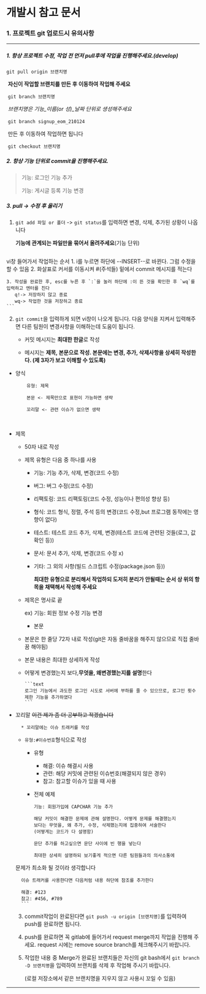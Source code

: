 # 개발시 참고 문서

### 1. 프로젝트 git 업로드시 유의사항

*****

##### 1. 항상 프로젝트 수정, 작업 전 먼저 pull후에 작업을 진행해주세요.(develop)

`git pull origin 브랜치명`



​	**자신이 작업할 브랜치를 만든 후 이동하여 작업해 주세요**

​	`git branch 브랜치명`

​	*브랜치명은 기능\_이름(or 성)\_날짜 단위로 생성해주세요*

​	`git branch signup_eom_210124`

​	만든 후 이동하여 작업하면 됩니다

​	`git checkout 브랜치명`



##### 2. 항상 기능 단위로 commit을 진행해주세요.

> 기능: 로그인 기능 추가
>
> 기능: 게시글 등록 기능 변경



##### 3. pull -> 수정 후 올리기

 1. `git add 파일 or 폴더` -> `git status`를 입력하면 변경, 삭제, 추가된 상황이 나옵니다

    **기능에 관계되는 파일만을 묶어서 올려주세요**(기능 단위)

    ```text
vi창 들어가서 작업하는 순서
	1. i를 누르면 하단에 --INSERT--로 바뀐다. 그럼 수정을 할 수 있음
	2. 화살표로 커서를 이동시켜 #(주석들) 밑에서 commit 메시지를 적는다
	
	3. 작성을 완료한 후, esc를 누른 후 `:`을 눌러 하단에 :이 뜬 것을 확인한 후 `wq`를 입력하고 엔터를 친다
	   q!-> 저장하지 않고 종료
	   wq-> 작업한 것을 저장하고 종료
	```
	
2. `git commit`을 입력하게 되면 vi창이 나오게 됩니다. 다음 양식을 지켜서 입력해주면 다른 팀원이 변경사항을 이해하는데 도움이 됩니다.

    * 커밋 메시지는 **최대한 한글**로 작성

    * 메시지는 **제목, 본문으로 작성. 본문에는 변경, 추가, 삭제사항을 상세히 작성한다. (제 3자가 보고 이해할 수 있도록)**

* 양식
  
  ```text
      유형: 제목
  
      본문 <- 제목만으로 표현이 가능하면 생략
  
      꼬리말 <- 관련 이슈가 없으면 생략
  ```


​    
  * 제목
    
    * 50자 내로 작성
    
    * 제목 유형은 다음 중 하나를 사용
    
      * 기능: 기능 추가, 삭제, 변경(코드 수정)
    
      * 버그: 버그 수정(코드 수정)
    
      * 리팩토링: 코드 리팩토링(코드 수정, 성능이나 편의성 향상 등)
    
      * 형식: 코드 형식, 정렬, 주석 등의 변경(코드 수정,but 프로그램 동작에는 영향이 없다)
    
      * 테스트: 테스트 코드 추가, 삭제, 변경(테스트 코드에 관련된 것들(로그, 값 확인 등))
    
      * 문서: 문서 추가, 삭제, 변경(코드 수정 x)
    
      * 기타: 그 외의 사항(빌드 스크립트 수정(package.json 등))
    
        **최대한 유형으로 분리해서 작업하되 도저히 분리가 안될때는 순서 상 위의 항목을 채택해서 작성해 주세요**
    
    * 제목은 명사로 끝
    
      ex) 기능: 회원 정보 수정 기능 변경
    
    
    
      * 본문
    
    * 본문은 한 줄당 72자 내로 작성(git은 자동 줄바꿈을 해주지 않으므로 직접 줄바꿈 해야됨)
    
    * 본문 내용은 최대한 상세하게 작성
    
    * 어떻게 변경했는지 보다,**무엇을, 왜변경했는지를 설명**한다
    
          ```text
          로그인 기능에서 과도한 로그인 시도로 서버에 부하를 줄 수 있으므로, 로그인 횟수 제한 기능을 추가하였다
          ```
    
        

      
* 꼬리말 ~~이건 제가 좀 더 공부하고 적겠습니다~~
      
        * 꼬리말에는 이슈 트래커를 작성
    * `유형:#이슈번호`형식으로 작성
        * 유형
          * 해결: 이슈 해결시 사용
          * 관련: 해당 커밋에 관련된 이슈번호(해결되지 않은 경우)
          * 참고: 참고할 이슈가 있을 때 사용
    
        
    
      * 전체 예제
    
        ```text
        기능: 회원가입에 CAPCHAR 기능 추가
        
        해당 커밋이 해결한 문제에 관해 설명한다. 어떻게 문제를 해결했는지
        보다는 무엇을, 왜 추가, 수정, 삭제했는지에 집중하여 서술한다
        (어떻게는 코드가 다 설명함)
        
        문단 추가를 하고싶으면 문단 사이에 빈 행을 넣는다
    
        최대한 상세히 설명하되 보기좋게 적으면 다른 팀원들과의 의사소통에
	문제가 최소화 될 것이라 생각합니다
	    
	    이슈 트래커를 사용한다면 다음처럼 내용 하단에 참조를 추가한다
	    
	    해결: #123
	    참고: #456, #789
	    ```
	
	
	
	3. commit작업이 완료된다면 `git push -u origin [브랜치명]`를 입력하여 push를 완료하면 됩니다.
	
	   
	
	4. push를 완료하면 꼭 gitlab에 들어가서 request merge까지 작업을 진행해 주세요. request 시에는 remove source branch를 체크해주시기 바랍니다.
	
	   
	
	5. 작업한 내용 중 Merge가 완료된 브랜치들은 자신의 git bash에서 `git branch -D 브랜치명`을 입력하여 브랜치를 삭제 후 작업해 주시기 바랍니다.
	
	   (로컬 저장소에서 같은 브랜치명을 지우지 않고 사용시 꼬일 수 있음)
	
	

*****
